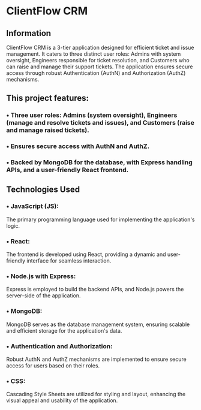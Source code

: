 # ClientFlow CRM

## Information

ClientFlow CRM is a 3-tier application designed for efficient ticket and issue management. It caters to three distinct user roles: Admins with system oversight, Engineers responsible for ticket resolution, and Customers who can raise and manage their support tickets. The application ensures secure access through robust Authentication (AuthN) and Authorization (AuthZ) mechanisms.

## This project features:

### • Three user roles: Admins (system oversight), Engineers (manage and resolve tickets and issues), and Customers (raise and manage raised tickets).

### • Ensures secure access with AuthN and AuthZ.

### • Backed by MongoDB for the database, with Express handling APIs, and a user-friendly React frontend.

## Technologies Used

### • **JavaScript (JS):**

The primary programming language used for implementing the application's logic.

### • **React:**

The frontend is developed using React, providing a dynamic and user-friendly interface for seamless interaction.

### • **Node.js with Express:**

Express is employed to build the backend APIs, and Node.js powers the server-side of the application.

### • **MongoDB:**

MongoDB serves as the database management system, ensuring scalable and efficient storage for the application's data.

### • **Authentication and Authorization:**

Robust AuthN and AuthZ mechanisms are implemented to ensure secure access for users based on their roles.

### • **CSS:**

Cascading Style Sheets are utilized for styling and layout, enhancing the visual appeal and usability of the application.
